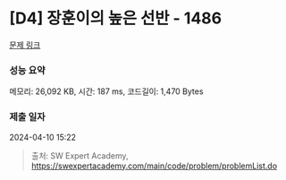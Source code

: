 # [D4] 장훈이의 높은 선반 - 1486 

[문제 링크](https://swexpertacademy.com/main/code/problem/problemDetail.do?contestProbId=AV2b7Yf6ABcBBASw) 

### 성능 요약

메모리: 26,092 KB, 시간: 187 ms, 코드길이: 1,470 Bytes

### 제출 일자

2024-04-10 15:22



> 출처: SW Expert Academy, https://swexpertacademy.com/main/code/problem/problemList.do
